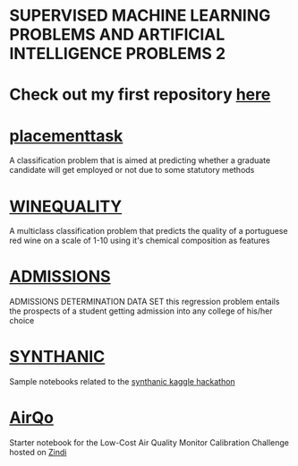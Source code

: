 # SUPERVISED MACHINE LEARNING PROBLEMS AND ARTIFICIAL INTELLIGENCE PROBLEMS 2

 # Check out my first repository [here](https://github.com/E-wave112/ml_proj1)

# [placementtask](https://github.com/E-wave112/ml_proj_2/blob/master/placementtask.ipynb)
A classification problem that is aimed at predicting whether a graduate candidate will get employed or not due to some statutory methods

# [WINEQUALITY](https://github.com/E-wave112/ml_proj_2/blob/master/winequality.ipynb)
A multiclass classification problem that predicts the quality of a portuguese red wine on a scale of 1-10 using it's chemical composition as  features

# [ADMISSIONS](https://github.com/E-wave112/ml_proj_2/blob/master/admissionprob.ipynb)
ADMISSIONS DETERMINATION DATA SET
this regression problem entails the prospects of a student getting admission into any college of his/her choice


# [SYNTHANIC](https://github.com/E-wave112/ml_proj_2/blob/master/synthatanic.ipynb)
Sample notebooks related to the [synthanic kaggle hackathon](https://www.kaggle.com/c/tabular-playground-series-apr-2021)

# [AirQo](https://github.com/E-wave112/ml_proj_2/blob/master/air_first.ipynb)
Starter notebook  for the Low-Cost Air Quality Monitor Calibration Challenge hosted on [Zindi](https://zindi.africa/competitions/airqo-low-cost-air-quality-monitor-calibration-challenge)
